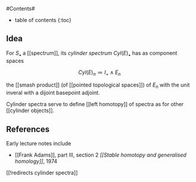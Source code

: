
#Contents#
* table of contents
{:toc}

## Idea

For $S_\bullet$ a [[spectrum]], its _cylinder spectrum_ $Cyl(E)_\bullet$ has as component spaces

$$
  Cyl(E)_n \coloneqq I_+ \wedge E_n
$$

the [[smash product]] (of [[pointed topological spaces]]) of $E_n$ with the unit inveral with a dijoint basepoint adjoint.

Cylinder spectra serve to define [[left homotopy]] of spectra as for other [[cylinder objects]].

## References

Early lecture notes include

* [[Frank Adams]], part III, section 2 _[[Stable homotopy and generalised homology]]_, 1974

[[!redirects cylinder spectra]]